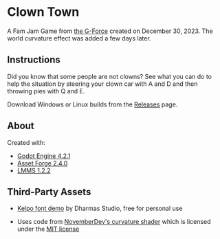 # Clown Town

A Fam Jam Game from [the G-Force](https://the-g-force.github.io/) created on December 30, 2023. The world curvature effect was added a few days later.

## Instructions

Did you know that some people are not clowns? See what you can do to help the situation by steering your clown car with A and D and then throwing pies with Q and E.

Download Windows or Linux builds from the [Releases](https://github.com/the-g-force/ClownTown/releases) page.

## About

Created with:
 - [Godot Engine 4.2.1](https://godotengine.org/)
 - [Asset Forge 2.4.0](https://kenney.itch.io/assetforge-deluxe)
 - [LMMS 1.2.2](https://lmms.io/)

## Third-Party Assets

- [Kelpo font demo](https://www.dafont.com/kelpo.font) by Dharmas Studio, free for personal use

- Uses code from [NovemberDev's curvature shader](https://github.com/NovemberDev/godot_curvature_shader) which is licensed under the [MIT license](assets/shader/godot_curvature_shader/LICENSE.txt)
